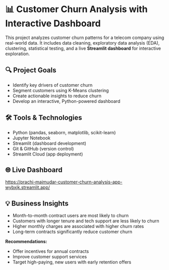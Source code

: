 # 📊 Customer Churn Analysis with Interactive Dashboard
This project analyzes customer churn patterns for a telecom company using real-world data. It includes data cleaning, exploratory data analysis (EDA), clustering, statistical testing, and a live **Streamlit dashboard** for interactive exploration.

## 🔍 Project Goals
- Identify key drivers of customer churn
- Segment customers using K-Means clustering
- Create actionable insights to reduce churn
- Develop an interactive, Python-powered dashboard

## 🛠 Tools & Technologies
- Python (pandas, seaborn, matplotlib, scikit-learn)
- Jupyter Notebook
- Streamlit (dashboard development)
- Git & GitHub (version control)
- Streamlit Cloud (app deployment)

## 🌐 Live Dashboard
https://prachi-majmudar-customer-churn-analysis-app-wybxjk.streamlit.app/

## 💡 Business Insights
- Month-to-month contract users are most likely to churn
- Customers with longer tenure and tech support are less likely to churn
- Higher monthly charges are associated with higher churn rates
- Long-term contracts significantly reduce customer churn

**Recommendations:**
- Offer incentives for annual contracts
- Improve customer support services
- Target high-paying, new users with early retention offers

